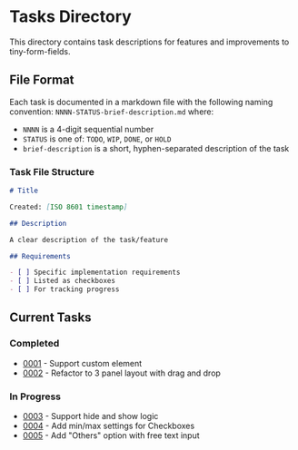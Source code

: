 # Tasks Directory

This directory contains task descriptions for features and improvements to tiny-form-fields.

## File Format

Each task is documented in a markdown file with the following naming convention:
`NNNN-STATUS-brief-description.md` where:
- `NNNN` is a 4-digit sequential number
- `STATUS` is one of: `TODO`, `WIP`, `DONE`, or `HOLD`
- `brief-description` is a short, hyphen-separated description of the task

### Task File Structure

```markdown
# Title

Created: [ISO 8601 timestamp]

## Description

A clear description of the task/feature

## Requirements

- [ ] Specific implementation requirements
- [ ] Listed as checkboxes
- [ ] For tracking progress
```

## Current Tasks

### Completed
- [0001](./0001-custom-element-support.md) - Support custom element
- [0002](./0002-three-panel-layout.md) - Refactor to 3 panel layout with drag and drop

### In Progress
- [0003](./0003-hide-show-logic.md) - Support hide and show logic
- [0004](./0004-checkbox-min-max-settings.md) - Add min/max settings for Checkboxes
- [0005](./0005-others-option.md) - Add "Others" option with free text input
